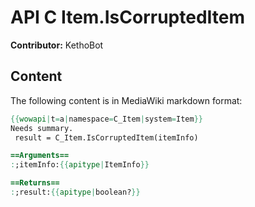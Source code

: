 # API C Item.IsCorruptedItem

**Contributor:** KethoBot

## Content

The following content is in MediaWiki markdown format:

```mediawiki
{{wowapi|t=a|namespace=C_Item|system=Item}}
Needs summary.
 result = C_Item.IsCorruptedItem(itemInfo)

==Arguments==
:;itemInfo:{{apitype|ItemInfo}}

==Returns==
:;result:{{apitype|boolean?}}
```